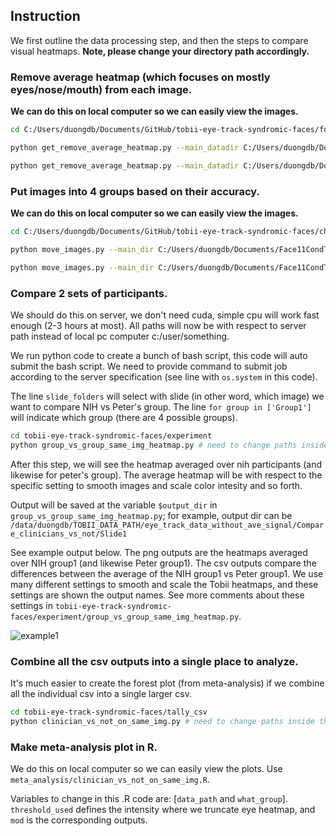 
## Instruction 

We first outline the data processing step, and then the steps to compare visual heatmaps. **Note, please change your directory path accordingly.**

### Remove average heatmap (which focuses on mostly eyes/nose/mouth) from each image.

**We can do this on local computer so we can easily view the images.**

```bash
cd C:/Users/duongdb/Documents/GitHub/tobii-eye-track-syndromic-faces/format_heatmap

python get_remove_average_heatmap.py --main_datadir C:/Users/duongdb/Documents/Face11CondTobiiEyeTrack01112023 --imdir 25radius-fix-mismatch-name-to-csv --where_to_save_formated_individual 25radius-fix-mismatch-name-csv-no-ave-whtbg --imsize 720,720 

python get_remove_average_heatmap.py --main_datadir C:/Users/duongdb/Documents/Face11CondTobiiEyeTrack01112023 --imdir Peter25radiusTobiiHeatmap --where_to_save_formated_individual 25radius-no-ave-whtbg-nonclinicians --imsize 720,720 
```


### Put images into 4 groups based on their accuracy.

**We can do this on local computer so we can easily view the images.**

```bash
cd C:/Users/duongdb/Documents/GitHub/tobii-eye-track-syndromic-faces/check_data

python move_images.py --main_dir C:/Users/duongdb/Documents/Face11CondTobiiEyeTrack01112023 --source 25radius-fix-mismatch-name-csv-no-ave-whtbg --final_output_dir eye_track_data_without_ave_signal --df C:/Users/duongdb/Documents/TOBII_DATA_PATH/eye_track_record_accuracy_per_person.csv.csv

python move_images.py --main_dir C:/Users/duongdb/Documents/Face11CondTobiiEyeTrack01112023 --source 25radius-no-ave-whtbg-nonclinicians --final_output_dir eye_track_data_without_ave_signal_nonclinicians --df C:/Users/duongdb/Documents/TOBII_DATA_PATH/eye_track_record_accuracy_per_person.csv --add_file_name_pattern .png
```


### Compare 2 sets of participants.

We should do this on server, we don't need cuda, simple cpu will work fast enough (2-3 hours at most). All paths will now be with respect to server path instead of local pc computer c:/user/something.

We run python code to create a bunch of bash script, this code will auto submit the bash script. We need to provide command to submit job according to the server specification (see line with `os.system` in this code).

The line `slide_folders` will select with slide (in other word, which image) we want to compare NIH vs Peter's group. The line `for group in ['Group1']` will indicate which group (there are 4 possible groups).  


```bash
cd tobii-eye-track-syndromic-faces/experiment
python group_vs_group_same_img_heatmap.py # need to change paths inside this code
```
 
After this step, we will see the heatmap averaged over nih participants (and likewise for peter's group). The average heatmap will be with respect to the specific setting to smooth images and scale color intesity and so forth. 

Output will be saved at the variable `$output_dir` in `group_vs_group_same_img_heatmap.py`; for example, output dir can be `/data/duongdb/TOBII_DATA_PATH/eye_track_data_without_ave_signal/Compare_clinicians_vs_not/Slide1`

See example output below. The png outputs are the heatmaps averaged over NIH group1 (and likewise Peter group1). The csv outputs compare the differences between the average of the NIH group1 vs Peter group1. We use many different settings to smooth and scale the Tobii heatmaps, and these settings are shown the output names. See more comments about these settings in `tobii-eye-track-syndromic-faces/experiment/group_vs_group_same_img_heatmap.py`. 

![example1](https://github.com/datduong/tobii-eye-track-syndromic-faces/blob/master/img/ExampleOutputDir.PNG)


### Combine all the csv outputs into a single place to analyze.

It's much easier to create the forest plot (from meta-analysis) if we combine all the individual csv into a single larger csv. 

```bash
cd tobii-eye-track-syndromic-faces/tally_csv
python clinician_vs_not_on_same_img.py # need to change paths inside this code
```

<!-- We should see this `Group1VsPeter-k0-thresh0.0-cutbfscale10.0-avepix0.3-smoothave-pixcutave110.0-round0.3.csv` (and other csv files). ***Because of bootstrap, we may not see the exact same numbers in the .csv every time; however, the output should be consistent enough between each repetition.***

![example2](https://github.com/datduong/tobii-eye-track-syndromic-faces/blob/master/img/ExampleAfterCombineCsv.PNG) -->

### Make meta-analysis plot in R.

We do this on local computer so we can easily view the plots. Use `meta_analysis/clinician_vs_not_on_same_img.R`. 

Variables to change in this .R code are: [`data_path` and `what_group`]. `threshold_used` defines the intensity where we truncate eye heatmap, and `mod` is the corresponding outputs. 

<!-- Unless we have our own modified experiments, `threshold_used` and `mod` don't need to be changed, since these outputs were already defined in `group_vs_group_same_img_heatmap.py`. We should see this output. 

![example3](https://github.com/datduong/tobii-eye-track-syndromic-faces/blob/master/img/Group1-clinicians-nonclinicians-IoU-thr0.png) -->



